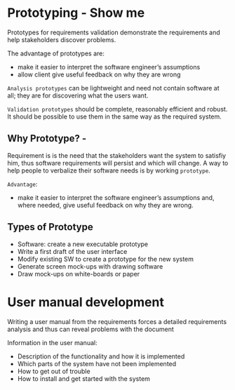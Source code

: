 # Prototyping - Show me
Prototypes for requirements validation demonstrate the requirements and help stakeholders discover problems.

The advantage of prototypes are:
* make it easier to interpret the software engineer’s assumptions
* allow client give useful feedback on why they are wrong

`Analysis prototypes` can be lightweight and need not contain software at all; they are for discovering what the users want.

`Validation prototypes` should be complete, reasonably efficient and robust. It should be possible to use them in the same way as the required system.

## Why Prototype? -
Requirement is is the need that the stakeholders want the system to satisfiy him, thus software requirements will persist and which will change. A way to help people to verbalize their software needs is by working `prototype`.

`Advantage`:
* make it easier to interpret the software engineer’s assumptions and, where needed, give useful feedback on why they are wrong. 


## Types of Prototype
* Software: create a new executable prototype
* Write a first draft of the user interface
* Modify existing SW to create a prototype for the new system
* Generate screen mock-ups with drawing software
* Draw mock-ups on white-boards or paper

# User manual development
Writing a user manual from the requirements forces a detailed requirements analysis and thus can reveal problems with the document

Information in the user manual:
* Description of the functionality and how it is implemented
* Which parts of the system have not been implemented
* How to get out of trouble
* How to install and get started with the system
